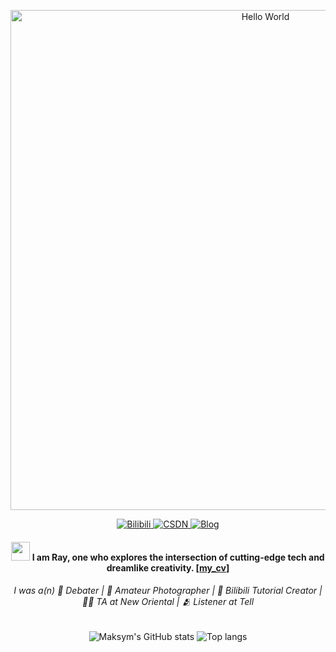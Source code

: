 <!---
DURUII/DURUII is a ✨ special ✨ repository because its `README.md` (this file) appears on your GitHub profile.
You can click the Preview link to take a look at your changes.
--->

<p align="center">
    <img width="800" src="https://readme-typing-svg.demolab.com?font=LXGW+WenKai+TC&size=22&pause=1000&center=true&vCenter=true&random=false&width=600&color=333333&lines=Welcome+to+my+GitHub+profile+page!;欢迎来到我的+GitHub+主页！" alt="Hello World" title="Hello World"/>
</p>

<div align="center">
    <a href="https://space.bilibili.com/23442583">
        <img src="https://img.shields.io/badge/Bilibili-00A1D6?style=for-the-badge&logo=bilibili&logoColor=white" alt="Bilibili">
    </a>
    <a href="https://blog.csdn.net/Raymond_Duu">
        <img src="https://img.shields.io/badge/CSDN-FF4C00?style=for-the-badge&logo=c&logoColor=white" alt="CSDN">
    </a>
    <a href="https://www.cnblogs.com/anrushan">
        <img src="https://img.shields.io/badge/Blog-FF8C00?style=for-the-badge&logo=hexo&logoColor=white" alt="Blog">
    </a>
</div>

#### <div align="center"><img src="https://raw.githubusercontent.com/iampavangandhi/iampavangandhi/master/gifs/Hi.gif" width="30"> I am Ray, one who explores the intersection of cutting-edge tech and dreamlike creativity. [[my_cv](https://github.com/DURUII/DURUII/blob/main/cv.pdf)]</div>

###### <div align="center">I was a(n) 🎤 Debater | 📸 Amateur Photographer | 🎥 Bilibili Tutorial Creator | 🧑‍🏫 TA at New Oriental | 🫂 Listener at Tell</div>

<div align="center">
<img alt="Maksym's GitHub stats" src="https://github-readme-stats.vercel.app/api?username=DURUII&show_icons=true&theme=vue&count_private=true&line_height=24.999"/>
<img alt="Top langs" src="https://github-readme-stats.vercel.app/api/top-langs/?username=DURUII&layout=compact&&langs_count=8&theme=vue&hide=jupyter%20notebook,tex,css"/>
</div>

<!--- ![GithubStats](https://github-readme-stats.vercel.app/api?username=DURUII&show_icons=true&theme=vue&count_private=true&hide=contribs,prs) --->

